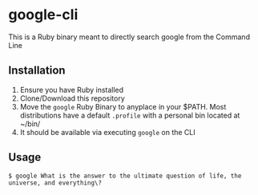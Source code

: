# google-cli

This is a Ruby binary meant to directly search google from the Command Line

## Installation

1. Ensure you have Ruby installed
1. Clone/Download this repository
1. Move the `google` Ruby Binary to anyplace in your $PATH. Most distributions have a default `.profile` with a personal bin located at ~/bin/
1. It should be available via executing `google` on the CLI

## Usage

``` 
$ google What is the answer to the ultimate question of life, the universe, and everything\?

```
